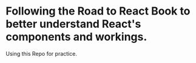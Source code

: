# Following the Road to React Book to better understand React's components and workings.

Using this Repo for practice.
